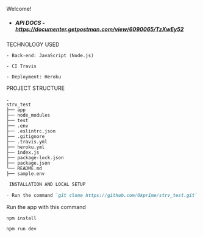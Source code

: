 Welcome!

- ##### API DOCS - https://documenter.getpostman.com/view/6090065/TzXwEy52

TECHNOLOGY USED
```
- Back-end: JavaScript (Node.js)

- CI Travis

- Deployment: Heroku

```

PROJECT STRUCTURE
```
.
strv_test
├── app
├── node_modules
├── test
├── .env
├── .eslintrc.json
├── .gitignore
├── .travis.yml
├── heroku.yml
├── index.js
├── package-lock.json
├── package.json
└── README.md
├── sample.env
```

```markdown
 INSTALLATION AND LOCAL SETUP

- Run the command `git clone https://github.com/Okprime/strv_test.git` on your terminal to clone this repo to your current directory.

```
Run the app with this command
```
npm install

```
```
npm run dev

```
